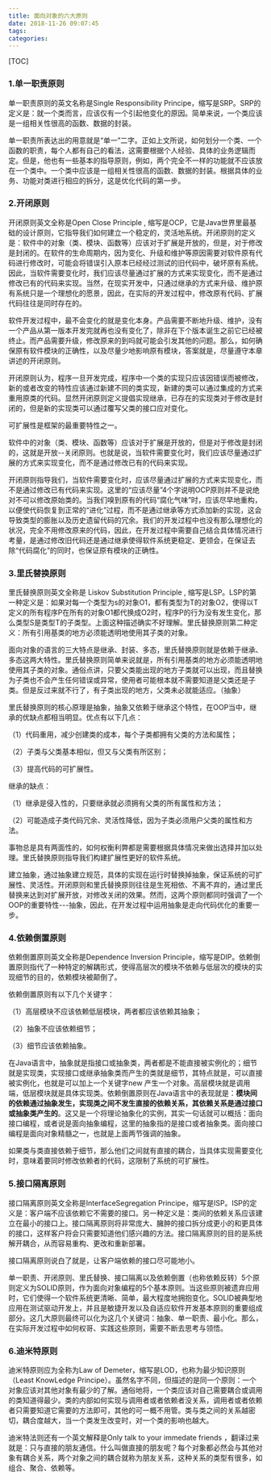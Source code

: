 ```yaml
---
title: 面向对象的六大原则
date: 2018-11-26 09:07:45
tags:
categories:
---
```



[TOC]
### 1.单一职责原则
单一职责原则的英文名称是Single Responsibility Principe，缩写是SRP。SRP的定义是：就一个类而言，应该仅有一个引起他变化的原因。简单来说，一个类应该是一组相关性很高的函数、数据的封装。

单一职责所表达出的用意就是“单一”二字。正如上文所说，如何划分一个类、一个函数的职责，每个人都有自己的看法，这需要根据个人经验、具体的业务逻辑而定。但是，他也有一些基本的指导原则，例如，两个完全不一样的功能就不应该放在一个类中。一个类中应该是一组相关性很高的函数、数据的封装。根据具体的业务、功能对类进行相应的拆分，这是优化代码的第一步。
### 2.开闭原则
开闭原则英文全称是Open Close Principle , 缩写是OCP，它是Java世界里最基础的设计原则，它指导我们如何建立一个稳定的，灵活地系统。开闭原则的定义是：软件中的对象（类、模块、函数等）应该对于扩展是开放的，但是，对于修改是封闭的。在软件的生命周期内，因为变化、升级和维护等原因需要对软件原有代码进行修改时，可能会将错误引入原本已经经过测试的旧代码中，破坏原有系统。因此，当软件需要变化时，我们应该尽量通过扩展的方式来实现变化，而不是通过修改已有的代码来实现。当然，在现实开发中，只通过继承的方式来升级、维护原有系统只是一个理想化的愿景，因此，在实际的开发过程中，修改原有代码、扩展代码往往是同时存在的。

软件开发过程中，最不会变化的就是变化本身。产品需要不断地升级、维护，没有一个产品从第一版本开发完就再也没有变化了，除非在下个版本诞生之前它已经被终止。而产品需要升级，修改原来的到吗就可能会引发其他的问题。那么，如何确保原有软件模块的正确性，以及尽量少地影响原有模块，答案就是，尽量遵守本章讲述的开闭原则。

开闭原则认为，程序一旦开发完成，程序中一个类的实现只应该因错误而被修改，新的或者改变的特性应该通过新建不同的类实现，新建的类可以通过集成的方式来重用原类的代码。显然开闭原则定义提倡实现继承，已存在的实现类对于修改是封闭的，但是新的实现类可以通过覆写父类的接口应对变化。

可扩展性是框架的最重要特性之一。

软件中的对象（类、模块、函数等）应该对于扩展是开放的，但是对于修改是封闭的，这就是开放--关闭原则。也就是说，当软件需要变化时，我们应该尽量通过扩展的方式来实现变化，而不是通过修改已有的代码来实现。

开闭原则指导我们，当软件需要变化时，应该尽量通过扩展的方式来实现变化，而不是通过修改已有代码来实现。这里的“应该尽量”4个字说明OCP原则并不是说绝对不可以修改原始类的。当我们嗅到原有的代码“腐化气味”时，应该尽早地重构，以便使代码恢复到正常的“进化”过程，而不是通过继承等方式添加新的实现，这会导致类型的膨胀以及历史遗留代码的冗余。我们的开发过程中也没有那么理想化的状况，完全不用修改原来的代码，因此，在开发过程中需要自己结合具体情况进行考量，是通过修改旧代码还是通过继承使得软件系统更稳定、更领会，在保证去除“代码腐化”的同时，也保证原有模块的正确性。

### 3.里氏替换原则
里氏替换原则英文全称是 Liskov Substitution Principle , 缩写是LSP。LSP的第一种定义是：如果对每一个类型为s的对象O1，都有类型为T的对象O2，使得以T定义的所有程序P在所有的对象O1都代换成O2时，程序P的行为没有发生变化，那么类型S是类型T的子类型。上面这种描述确实不好理解。里氏替换原则第二种定义：所有引用基类的地方必须能透明地使用其子类的对象。

面向对象的语言的三大特点是继承、封装、多态，里氏替换原则就是依赖于继承、多态这两大特性。里氏替换原则简单来说就是，所有引用基类的地方必须能透明地使用其子类的对象。通俗点讲，只要父类能出现的地方子类就可以出现，而且替换为子类也不会产生任何错误或异常，使用者可能根本就不需要知道是父类还是子类。但是反过来就不行了，有子类出现的地方，父类未必就能适应。（抽象）

里氏替换原则的核心原理是抽象，抽象又依赖于继承这个特性，在OOP当中，继承的优缺点都相当明显。优点有以下几点：

（1）代码重用，减少创建类的成本，每个子类都拥有父类的方法和属性；

（2）子类与父类基本相似，但又与父类有所区别；

（3）提高代码的可扩展性。

继承的缺点：

（1）继承是侵入性的，只要继承就必须拥有父类的所有属性和方法；

（2）可能造成子类代码冗余、灵活性降低，因为子类必须用户父类的属性和方法。

事物总是具有两面性的，如何权衡利弊都是需要根据具体情况来做出选择并加以处理。里氏替换原则指导我们构建扩展性更好的软件系统。

建立抽象，通过抽象建立规范，具体的实现在运行时替换掉抽象，保证系统的可扩展性、灵活性。开闭原则和里氏替换原则往往是生死相依、不离不弃的，通过里氏替换来达到对扩展开放，对修改关闭的效果。然而，这两个原则都同时强调了一个OOP的重要特性---抽象，因此，在开发过程中运用抽象是走向代码优化的重要一步。

### 4.依赖倒置原则

依赖倒置原则英文全称是Dependence Inversion Principle，缩写是DIP。依赖倒置原则指代了一种特定的解耦形式，使得高层次的模块不依赖与低层次的模块的实现细节的目的，依赖模块被颠倒了。

依赖倒置原则有以下几个关键字：

（1）高层模块不应该依赖低层模块，两者都应该依赖其抽象；

（2）抽象不应该依赖细节；

（3）细节应该依赖抽象。

在Java语言中，抽象就是指接口或抽象类，两者都是不能直接被实例化的；细节就是实现类，实现接口或继承抽象类而产生的类就是细节，其特点就是，可以直接被实例化，也就是可以加上一个关键字new 产生一个对象。高层模块就是调用端，低层模块就是具体实现类。依赖倒置原则在Java语言中的表现就是：**模块间的依赖通过抽象发生，实现类之间不发生直接的依赖关系，其依赖关系是通过接口或抽象类产生的**。这又是一个将理论抽象化的实例，其实一句话就可以概括：面向接口编程，或者说是面向抽象编程，这里的抽象指的是接口或者抽象类。面向接口编程是面向对象精髓之一，也就是上面两节强调的抽象。

如果类与类直接依赖于细节，那么他们之间就有直接的耦合，当具体实现需要变化时，意味着要同时修改依赖者的代码，这限制了系统的可扩展性。

### 5.接口隔离原则

接口隔离原则英文全称是InterfaceSegregation Principe，缩写是ISP。ISP的定义是：客户端不应该依赖它不需要的接口。另一种定义是：类间的依赖关系应该建立在最小的接口上。接口隔离原则将非常庞大、臃肿的接口拆分成更小的和更具体的接口，这样客户将会只需要知道他们感兴趣的方法。接口隔离原则的目的是系统解开耦合，从而容易重构、更改和重新部署。

接口隔离原则说白了就是，让客户端依赖的接口尽可能地小。

单一职责、开闭原则、里氏替换、接口隔离以及依赖倒置（也称依赖反转）5个原则定义为SOLID原则，作为面向对象编程的5个基本原则。当这些原则被遗弃应用时，它们使得一个软件系统更清晰、简单，最大程度地拥抱变化。SOLID被典型地应用在测试驱动开发上，并且是敏捷开发以及自适应软件开发基本原则的重要组成部分。这几大原则最终可以化为这几个关键词：抽象、单一职责、最小化。那么，在实际开发过程中如何权哥、实践这些原则，需要不断去思考与领悟。

### 6.迪米特原则

迪米特原则应为全称为Law of Demeter，缩写是LOD，也称为最少知识原则（Least KnowLedge Principe）。虽然名字不同，但描述的是同一个原则：一个对象应该对其他对象有最少的了解。通俗地将，一个类应该对自己需要耦合或调用的类知道得最少。类的内部如何实现与调用者或者依赖者没关系，调用者或者依赖者只需要知道它需要的方法即可，其他的可一概不用管。类与类之间的关系越密切，耦合度越大，当一个类发生改变时，对一个类的影响也越大。

迪米特法则还有一个英文解释是Only talk to your immedate friends ，翻译过来就是：只与直接的朋友通信。什么叫做直接的朋友呢？每个对象都必然会与其他对象有耦合关系，两个对象之间的耦合就称为朋友关系，这种关系的类型有很多，如组合、聚合、依赖等。